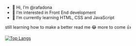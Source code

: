 - 👋 Hi, I’m @rafadona
- 👀 I’m interested in Front End development
- 🌱 I’m currently learning HTML, CSS and JavaScript

still learning how to make a better read me 😂
more to come 👍

[![Top Langs](https://github-readme-stats.vercel.app/api/top-langs/?username=rafadona)](https://github.com/anuraghazra/github-readme-stats)

<!---
rafadona/rafadona is a ✨ special ✨ repository because its `README.md` (this file) appears on your GitHub profile.
You can click the Preview link to take a look at your changes.
--->
